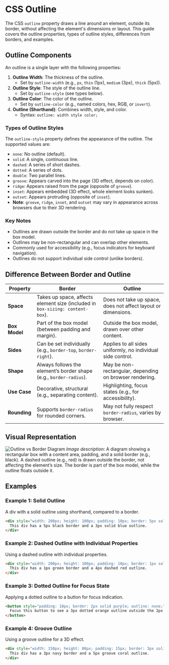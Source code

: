 # CSS Outline

The CSS `outline` property draws a line around an element, outside its border, without affecting the element's dimensions or layout. This guide covers the outline properties, types of outline styles, differences from borders, and examples.

## Outline Components
An outline is a single layer with the following properties:

1. **Outline Width**: The thickness of the outline.
   - Set by `outline-width` (e.g., `px`, `thin` (1px), `medium` (3px), `thick` (5px)).
2. **Outline Style**: The style of the outline line.
   - Set by `outline-style` (see types below).
3. **Outline Color**: The color of the outline.
   - Set by `outline-color` (e.g., named colors, hex, RGB, or `invert`).
4. **Outline (Shorthand)**: Combines width, style, and color.
   - Syntax: `outline: width style color;`

### Types of Outline Styles
The `outline-style` property defines the appearance of the outline. The supported values are:
- `none`: No outline (default).
- `solid`: A single, continuous line.
- `dashed`: A series of short dashes.
- `dotted`: A series of dots.
- `double`: Two parallel lines.
- `groove`: Appears carved into the page (3D effect, depends on color).
- `ridge`: Appears raised from the page (opposite of `groove`).
- `inset`: Appears embedded (3D effect, whole element looks sunken).
- `outset`: Appears protruding (opposite of `inset`).
- **Note**: `groove`, `ridge`, `inset`, and `outset` may vary in appearance across browsers due to their 3D rendering.

### Key Notes
- Outlines are drawn outside the border and do not take up space in the box model.
- Outlines may be non-rectangular and can overlap other elements.
- Commonly used for accessibility (e.g., focus indicators for keyboard navigation).
- Outlines do not support individual side control (unlike borders).

## Difference Between Border and Outline
| **Property**         | **Border**                                                                 | **Outline**                                                               |
|-----------------------|---------------------------------------------------------------------------|---------------------------------------------------------------------------|
| **Space**            | Takes up space, affects element size (included in `box-sizing: content-box`). | Does not take up space, does not affect layout or dimensions.             |
| **Box Model**        | Part of the box model (between padding and margin).                        | Outside the box model, drawn over other content.                          |
| **Sides**            | Can be set individually (e.g., `border-top`, `border-right`).              | Applies to all sides uniformly, no individual side control.               |
| **Shape**            | Always follows the element’s border shape (e.g., `border-radius`).         | May be non-rectangular, depending on browser rendering.                   |
| **Use Case**         | Decorative, structural (e.g., separating content).                        | Highlighting, focus states (e.g., for accessibility).                     |
| **Rounding**         | Supports `border-radius` for rounded corners.                             | May not fully respect `border-radius`, varies by browser.                 |

## Visual Representation
![Outline vs Border Diagram](https://www.w3schools.com/css/outline.gif)
*Image description*: A diagram showing a rectangular box with a content area, padding, and a solid border (e.g., black). A dashed outline (e.g., red) is drawn outside the border, not affecting the element’s size. The border is part of the box model, while the outline floats outside it.

## Examples

### Example 1: Solid Outline
A div with a solid outline using shorthand, compared to a border.

```html
<div style="width: 200px; height: 100px; padding: 10px; border: 5px solid black; outline: 3px solid blue; background-color: lightblue;">
  This div has a 5px black border and a 3px solid blue outline.
</div>
```

### Example 2: Dashed Outline with Individual Properties
Using a dashed outline with individual properties.

```html
<div style="width: 200px; height: 100px; padding: 10px; border: 1px solid green; outline-width: 4px; outline-style: dashed; outline-color: red; background-color: lightgreen;">
  This div has a 1px green border and a 4px dashed red outline.
</div>
```

### Example 3: Dotted Outline for Focus State
Applying a dotted outline to a button for focus indication.

```html
<button style="padding: 10px; border: 2px solid purple; outline: none;" onfocus="this.style.outline='3px dotted orange';" onblur="this.style.outline='none';">
  Focus this button to see a 3px dotted orange outline outside the 2px purple border.
</button>
```

### Example 4: Groove Outline
Using a groove outline for a 3D effect.

```html
<div style="width: 150px; height: 80px; padding: 15px; border: 3px solid navy; outline: 5px groove coral; margin: 20px; background-color: lightyellow;">
  This div has a 3px navy border and a 5px groove coral outline.
</div>
```
